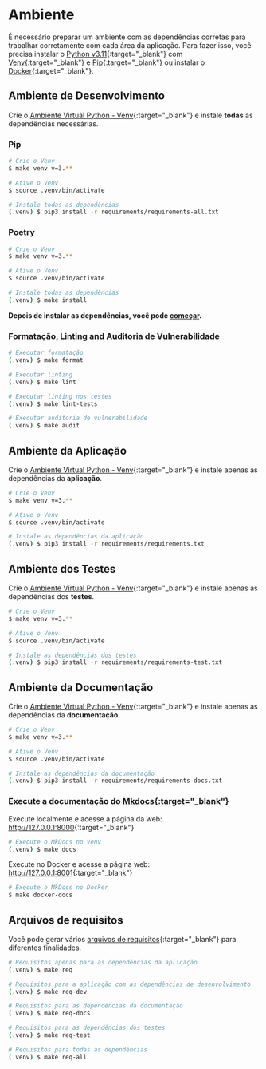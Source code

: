 # Ambiente

É necessário preparar um ambiente com as dependências corretas para trabalhar corretamente com cada área da aplicação. Para fazer isso, você precisa instalar o [Python v3.11](https://www.python.org/downloads/release/python-3117/){:target="_blank"} com [Venv](https://docs.python.org/3/library/venv.html){:target="_blank"} e [Pip](https://pip.pypa.io/en/stable/installation/){:target="_blank"} ou instalar o [Docker](https://www.docker.com/){:target="_blank"}.

## Ambiente de Desenvolvimento

Crie o [Ambiente Virtual Python - Venv](https://docs.python.org/3/library/venv.html){:target="_blank"} e instale **todas** as dependências necessárias.

### Pip

```bash
# Crie o Venv
$ make venv v=3.**

# Ative o Venv
$ source .venv/bin/activate

# Instale todas as dependências
(.venv) $ pip3 install -r requirements/requirements-all.txt
```

### Poetry

```bash
# Crie o Venv
$ make venv v=3.**

# Ative o Venv
$ source .venv/bin/activate

# Instale todas as dependências
(.venv) $ make install
```

**Depois de instalar as dependências, você pode [começar](./getting-started.md).**

### Formatação, Linting and Auditoria de Vulnerabilidade

```bash
# Executar formatação
(.venv) $ make format

# Executar linting
(.venv) $ make lint

# Executar linting nos testes
(.venv) $ make lint-tests

# Executar auditoria de vulnerabilidade
(.venv) $ make audit
```

## Ambiente da Aplicação

Crie o [Ambiente Virtual Python - Venv](https://docs.python.org/3/library/venv.html){:target="_blank"} e instale apenas as dependências da **aplicação**.

```bash
# Crie o Venv
$ make venv v=3.**

# Ative o Venv
$ source .venv/bin/activate

# Instale as dependências da aplicação
(.venv) $ pip3 install -r requirements/requirements.txt
```

## Ambiente dos Testes

Crie o [Ambiente Virtual Python - Venv](https://docs.python.org/3/library/venv.html){:target="_blank"} e instale apenas as dependências dos **testes**.

```bash
# Crie o Venv
$ make venv v=3.**

# Ative o Venv
$ source .venv/bin/activate

# Instale as dependências dos testes
(.venv) $ pip3 install -r requirements/requirements-test.txt
```

## Ambiente da Documentação

Crie o [Ambiente Virtual Python - Venv](https://docs.python.org/3/library/venv.html){:target="_blank"} e instale apenas as dependências da **documentação**.

```bash
# Crie o Venv
$ make venv v=3.**

# Ative o Venv
$ source .venv/bin/activate

# Instale as dependências da documentação
(.venv) $ pip3 install -r requirements/requirements-docs.txt
```

### Execute a documentação do [Mkdocs](https://www.mkdocs.org/){:target="_blank"}

Execute localmente e acesse a página da web: <http://127.0.0.1:8000>{:target="_blank"}

```bash
# Execute o MkDocs no Venv
(.venv) $ make docs
```

Execute no Docker e acesse a página web: <http://127.0.0.1:8001>{:target="_blank"}

```bash
# Execute o MkDocs no Docker
$ make docker-docs
```

## Arquivos de requisitos

Você pode gerar vários [arquivos de requisitos](https://pip.pypa.io/en/stable/reference/requirements-file-format/){:target="_blank"} para diferentes finalidades.

```bash
# Requisitos apenas para as dependências da aplicação
(.venv) $ make req

# Requisitos para a aplicação com as dependências de desenvolvimento
(.venv) $ make req-dev

# Requisitos para as dependências da documentação
(.venv) $ make req-docs

# Requisitos para as dependências dos testes
(.venv) $ make req-test

# Requisitos para todas as dependências
(.venv) $ make req-all
```

